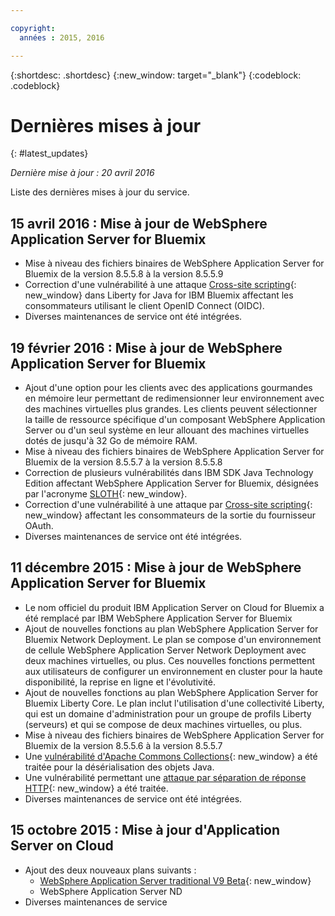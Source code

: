 ```yaml
---

copyright:
  années : 2015, 2016

---
```


{:shortdesc: .shortdesc}
{:new_window: target="_blank"}
{:codeblock: .codeblock}

# Dernières mises à jour
{: #latest_updates}

*Dernière mise à jour : 20 avril 2016*

Liste des dernières mises à jour du service.

## 15 avril 2016 : Mise à jour de WebSphere Application Server for Bluemix

* Mise à niveau des fichiers binaires de WebSphere Application Server for Bluemix de la version 8.5.5.8 à la version 8.5.5.9
* Correction d'une vulnérabilité à une attaque [Cross-site
scripting](http://www-01.ibm.com/support/docview.wss?uid=swg21981221){: new_window} dans Liberty for Java for IBM Bluemix affectant les consommateurs utilisant le client OpenID Connect (OIDC).
* Diverses maintenances de service ont été intégrées.

## 19 février 2016 : Mise à jour de WebSphere Application Server for Bluemix
* Ajout d'une option pour les clients avec des applications gourmandes en mémoire leur permettant de redimensionner leur environnement avec des machines
virtuelles
plus grandes. Les clients peuvent sélectionner la taille de ressource spécifique d'un composant WebSphere Application Server ou d'un seul système en leur
allouant des machines virtuelles dotés de jusqu'à 32 Go de mémoire RAM.
* Mise à niveau des fichiers binaires de WebSphere Application Server for Bluemix de la version 8.5.5.7 à la version 8.5.5.8
* Correction de plusieurs vulnérabilités dans IBM SDK Java Technology Edition affectant WebSphere Application Server for
Bluemix, désignées par l'acronyme [SLOTH](http://www-01.ibm.com/support/docview.wss?uid=swg21977244){: new_window}.
* Correction d'une vulnérabilité à une attaque par [Cross-site
scripting](http://www-01.ibm.com/support/docview.wss?uid=swg21976337){: new_window} affectant les consommateurs de la sortie du fournisseur OAuth.
* Diverses maintenances de service ont été intégrées.

## 11 décembre 2015 : Mise à jour de WebSphere Application Server for Bluemix
* Le nom officiel du produit IBM Application Server on Cloud for Bluemix a été remplacé par IBM WebSphere Application Server for Bluemix
* Ajout de nouvelles fonctions au plan WebSphere Application Server for Bluemix Network Deployment. Le plan se compose d'un environnement de cellule
WebSphere  Application Server Network Deployment avec deux machines virtuelles, ou plus.
Ces nouvelles fonctions permettent aux utilisateurs de configurer un environnement en cluster pour la haute disponibilité, la reprise en ligne et
l'évolutivité.
* Ajout de nouvelles fonctions au plan WebSphere Application Server for Bluemix Liberty Core. Le plan inclut l'utilisation d'une collectivité Liberty, qui est un domaine d'administration pour un groupe de profils Liberty (serveurs) et qui se
compose de deux machines virtuelles, ou plus.
* Mise à niveau des fichiers binaires de WebSphere Application Server for Bluemix de la version 8.5.5.6 à la version 8.5.5.7
* Une [vulnérabilité d'Apache Commons
Collections](https://www.us-cert.gov/ncas/current-activity/2015/11/13/Apache-Commons-Collections-Java-Library-Vulnerability){: new_window} a été traitée pour la désérialisation des objets Java.
* Une vulnérabilité permettant une [attaque
par séparation de réponse HTTP](http://www-01.ibm.com/support/docview.wss?uid=swg21972254){: new_window} a été traitée.
* Diverses maintenances de service ont été intégrées.

## 15 octobre 2015 : Mise à jour d'Application Server on Cloud
* Ajout des deux nouveaux plans suivants :
  * [WebSphere Application Server traditional V9
Beta](https://www-01.ibm.com/marketing/iwm/iwmdocs/web/cc/earlyprograms/websphere.shtml){: new_window}
  * WebSphere Application Server ND
* Diverses maintenances de service
